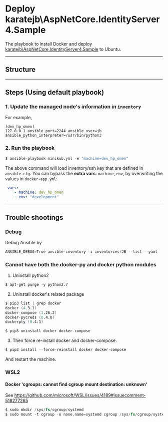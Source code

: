# Deploy karatejb\AspNetCore.IdentityServer4.Sample

The playbook to install Docker and deploy [karatejb\AspNetCore.IdentityServer4.Sample](https://github.com/KarateJB/AspNetCore.IdentityServer4.Sample) to Ubuntu.


***
## Structure



***
## Steps (Using default playbook)




### 1. Update the managed node's information in `inventory`

For example, 

```
[dev_hp_omen]
127.0.0.1 ansible_port=2244 ansible_user=jb ansible_python_interpreter=/usr/bin/python3
```

### 2. Run the playbook

```s
$ ansible-playbook minikub.yml -e "machine=dev_hp_omen"
```

The above command will load inventory/ssh key that are defined in `ansible.cfg`.
You can bypass the **extra vars**: `machine`, `env`, by overwriting the values in `docker-app.yml`:

```yml
 vars:
    - machine: dev_hp_omen
    - env: "development"
```


***
## Trouble shootings

### Debug

Debug Ansible by 

```s
ANSIBLE_DEBUG=True ansible-inventory -i inventories/JB --list --yaml
```


### Cannot have both the docker-py and docker python modules

1. Uninstall python2

```s
$ apt-get purge -y python2.7
```


2. Uninstall docker's related package

```s
$ pip3 list | grep docker
docker (4.3.1)
docker-compose (1.26.2)
docker-pycreds (0.4.0)
dockerpty (0.4.1)

$ pip3 uninstall docker docker-compose
```


3. Then force re-install docker and docker-compose.

```s
$ pip3 install --force-reinstall docker docker-compose
```

And restart the machine.



### WSL2

#### Docker 'cgroups: cannot find cgroup mount destination: unknown'

See https://github.com/microsoft/WSL/issues/4189#issuecomment-518277265

```s
$ sudo mkdir /sys/fs/cgroup/systemd
$ sudo mount -t cgroup -o none,name=systemd cgroup /sys/fs/cgroup/systemd
```